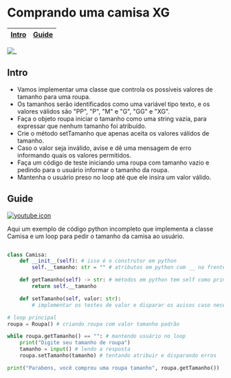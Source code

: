 
# Comprando uma camisa XG

<!-- toch -->
[Intro](#intro) | [Guide](#guide)
-- | --
<!-- toch -->

![_](https://raw.githubusercontent.com/qxcodepoo/arcade/master/base/camisa/cover.jpg)

## Intro

- Vamos implementar uma classe que controla os possíveis valores de tamanho para uma roupa.
- Os tamanhos serão identificados como uma variável tipo texto, e os valores válidos são "PP", "P", "M" e "G", "GG" e "XG".
- Faça o objeto roupa iniciar o tamanho como uma string vazia, para expressar que nenhum tamanho foi atribuído.
- Crie o método setTamanho que apenas aceita os valores válidos de tamanho.
- Caso o valor seja inválido, avise e dê uma mensagem de erro informando quais os valores permitidos.
- Faça um código de teste iniciando uma roupa com tamanho vazio e pedindo para o usuário informar o tamanho da roupa.
- Mantenha o usuário preso no loop até que ele insira um valor válido.

## Guide

[![youtube icon](https://raw.githubusercontent.com/qxcodepoo/arcade/master/base/animal/../youguide.png)](https://youtu.be/tvQgaO2j7I8?si=IOcNHNKJio03sep_)

Aqui um exemplo de código python incompleto que implementa a classe Camisa e um loop para pedir o tamanho da camisa ao usuário.

```py

class Camisa:
    def __init__(self): # isso é o construtor em python
        self.__tamanho: str = "" # atributos em python com __ na frente são privados

    def getTamanho(self) -> str: # métodos em python tem self como primeiro atributo
        return self.__tamanho

    def setTamanho(self, valor: str):
        # implementar os testes de valor e disparar os avisos caso necessário

# loop principal
roupa = Roupa() # criando roupa com valor tamanho padrão

while roupa.getTamanho() == "": # mantendo usuário no loop
    print("Digite seu tamanho de roupa")
    tamanho = input() # lendo a resposta
    roupa.setTamanho(tamanho) # tentando atribuir e disparando erros

print("Parabens, você comprou uma roupa tamanho", roupa.getTamanho())
```
